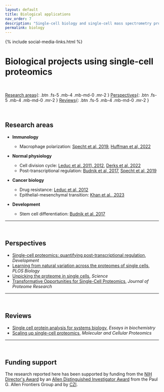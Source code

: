```yaml
---
layout: default
title: Biological applications
nav_order: 7
description: "Single-cell biology and single-cell mass spectrometry proteomics research and results from the Slavov Laboratory | Proteome biology"
permalink: biology
---
```

{% include social-media-links.html %}

# Biological projects using single-cell proteomics

<!--
{: .fs-9 }
Proteome biology
{: .fs-6 .fw-300}
-->

&nbsp;

[Research areas](#research-areas){: .btn .fs-5 .mb-4 .mb-md-0 .mr-2 }
[Perspectives](#perspectives){: .btn .fs-5 .mb-4 .mb-md-0 .mr-2 }
[Reviews](#reviews){: .btn .fs-5 .mb-4 .mb-md-0 .mr-2 }


&nbsp;


## Research areas
 * **Immunology**
   - Macrophage polarization: [Specht et al, 2019](Specht_et_al_2019), [Huffman et al, 2022](Huffman_et_al_2022)

 * **Normal physiology**
   - Cell division cycle: [Leduc et al, 2011, 2012](Leduc_et_al_2022), [Derks et al, 2022](Derks_et_al_2022)
   - Post-transcriptional regulation: [Budnik et al, 2017](Budnik_et_al_2017), [Specht et al, 2019](Specht_et_al_2019)

 * **Cancer biology**
   - Drug resistance: [Leduc et al, 2012](Leduc_et_al_2022)
   - Epithelial-mesenchymal transition: [Khan et al., 2023](Khan_et_al_2023)

 * **Development**
   - Stem cell differentiation: [Budnik et al, 2017](Budnik_et_al_2017)

------------


&nbsp;


## Perspectives
* [Single-cell proteomics: quantifying post-transcriptional regulation](https://doi.org/10.1242/dev.201492), *Development*
* [Learning from natural variation across the proteomes of single cells](https://journals.plos.org/plosbiology/article?id=10.1371/journal.pbio.3001512), *PLOS Biology*
* [Unpicking the proteome in single cells](https://www.science.org/doi/10.1126/science.aaz6695), *Science*
* [Transformative Opportunities for Single-Cell Proteomics](https://www.ncbi.nlm.nih.gov/pmc/articles/PMC6089608/), *Journal of Proteome Research*

------------

&nbsp;

## Reviews
* [Single cell protein analysis for systems biology](https://www.ncbi.nlm.nih.gov/pmc/articles/PMC6204083/),	*Essays in biochemistry*
* [Scaling up single-cell proteomics](https://doi.org/10.1016/j.mcpro.2021.100179), *Molecular and Cellular Proteomics*

------------



&nbsp;




## Funding support
The research reported here has been supported by funding from the [NIH Director's Award](https://projectreporter.nih.gov/project_info_description.cfm?aid=9167004&icde=31336575) by an [Allen Distinguished Investigator Award](https://alleninstitute.org/person/nikolai-slavov/) from the Paul G. Allen Frontiers Group and by [CZI](https://chanzuckerberg.com/science/programs-resources/single-cell-biology/seednetworks/mapping-the-transcriptome-and-proteome-of-human-testis-in-3d/).

 &nbsp;

 &nbsp;

 &nbsp;  

 &nbsp;

 &nbsp;
